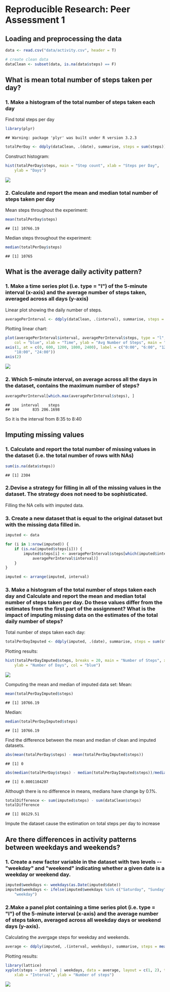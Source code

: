 # Reproducible Research: Peer Assessment 1

## Loading and preprocessing the data


```r
data <- read.csv("data/activity.csv", header = T)

# create clean data
dataClean <- subset(data, is.na(data$steps) == F)
```

## What is mean total number of steps taken per day?

### 1. Make a histogram of the total number of steps taken each day

Find total steps per day


```r
library(plyr)
```

```
## Warning: package 'plyr' was built under R version 3.2.3
```

```r
totalPerDay <- ddply(dataClean, .(date), summarise, steps = sum(steps))
```

Construct histogram:



```r
hist(totalPerDay$steps, main = "Step count", xlab = "Steps per Day",
    ylab = "Days")
```

![](PA1_template_files/figure-html/unnamed-chunk-3-1.png)

### 2. Calculate and report the mean and median total number of steps taken per day

Mean steps throughout the experiment:


```r
mean(totalPerDay$steps)
```

```
## [1] 10766.19
```


Median steps throughout the experiment:


```r
median(totalPerDay$steps)
```

```
## [1] 10765
```


## What is the average daily activity pattern?

### 1. Make a time series plot (i.e. type = "l") of the 5-minute interval (x-axis) and the average number of steps taken, averaged across all days (y-axis)

Linear plot showing the daily number of steps.


```r
averagePerInterval <- ddply(dataClean, .(interval), summarise, steps = mean(steps))
```


Plotting linear chart:



```r
plot(averagePerInterval$interval, averagePerInterval$steps, type = "l",
    col = "blue", xlab = "Time", ylab = "Avg Number of Steps", main = "Avg Daily Activity")
axis(1, at = c(0, 600, 1200, 1800, 2400), label = c("0:00", "6:00", "12:00",
    "18:00", "24:00"))
axis(2)
```

![](PA1_template_files/figure-html/unnamed-chunk-7-1.png)


### 2. Which 5-minute interval, on average across all the days in the dataset, contains the maximum number of steps?



```r
averagePerInterval[which.max(averagePerInterval$steps), ]
```

```
##     interval    steps
## 104      835 206.1698
```

So it is the interval from 8:35 to 8:40

## Imputing missing values

### 1. Calculate and report the total number of missing values in the dataset (i.e. the total number of rows with NAs)


```r
sum(is.na(data$steps))
```

```
## [1] 2304
```


### 2.Devise a strategy for filling in all of the missing values in the dataset. The strategy does not need to be sophisticated.

Filling the NA cells with imputed data.

### 3. Create a new dataset that is equal to the original dataset but with the missing data filled in.



```r
imputed <- data

for (i in 1:nrow(imputed)) {
    if (is.na(imputed$steps[i])) {
        imputed$steps[i] <- averagePerInterval$steps[which(imputed$interval[i] ==
            averagePerInterval$interval)]
    }
}

imputed <- arrange(imputed, interval)
```


### 3. Make a histogram of the total number of steps taken each day and Calculate and report the mean and median total number of steps taken per day. Do these values differ from the estimates from the first part of the assignment? What is the impact of imputing missing data on the estimates of the total daily number of steps?

Total number of steps taken each day:


```r
totalPerDayImputed <- ddply(imputed, .(date), summarise, steps = sum(steps))
```


Plotting results:


```r
hist(totalPerDayImputed$steps, breaks = 20, main = "Number of Steps", xlab = "Total number of steps per day",
    ylab = "Number of Days", col = "blue")
```

![](PA1_template_files/figure-html/unnamed-chunk-12-1.png)

Computing the mean and median of imputed data set:
Mean:


```r
mean(totalPerDayImputed$steps)
```

```
## [1] 10766.19
```

Median:

```r
median(totalPerDayImputed$steps)
```

```
## [1] 10766.19
```


Find the difference between the mean and median of clean and imputed datasets.


```r
abs(mean(totalPerDay$steps) - mean(totalPerDayImputed$steps))
```

```
## [1] 0
```


```r
abs(median(totalPerDay$steps) - median(totalPerDayImputed$steps))/median(totalPerDay$steps)
```

```
## [1] 0.0001104207
```


Although there is no difference in means, medians have change by 0.1%.



```r
totalDifference <- sum(imputed$steps) - sum(dataClean$steps)
totalDifference
```

```
## [1] 86129.51
```


Impute the dataset cause the estimation on total steps per day to increase

## Are there differences in activity patterns between weekdays and weekends?

### 1. Create a new factor variable in the dataset with two levels -- "weekday" and "weekend" indicating whether a given date is a weekday or weekend day.



```r
imputed$weekdays <- weekdays(as.Date(imputed$date))
imputed$weekdays <- ifelse(imputed$weekdays %in% c("Saturday", "Sunday"), "weekend",
    "weekday")
```


### 2.Make a panel plot containing a time series plot (i.e. type = "l") of the 5-minute interval (x-axis) and the average number of steps taken, averaged across all weekday days or weekend days (y-axis).

Calculating the avergage steps for weekday and weekends.


```r
average <- ddply(imputed, .(interval, weekdays), summarise, steps = mean(steps))
```


Plotting results:

```r
library(lattice)
xyplot(steps ~ interval | weekdays, data = average, layout = c(1, 2), type = "l",
    xlab = "Interval", ylab = "Number of steps")
```

![](PA1_template_files/figure-html/unnamed-chunk-20-1.png)
